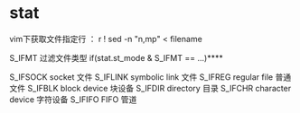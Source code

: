 # stat
vim下获取文件指定行 ： r ! sed -n "n,mp" < filename

S_IFMT  过滤文件类型
if(stat.st_mode & S_IFMT == ...)****

S_IFSOCK   socket 文件
S_IFLINK   symbolic link 文件
S_IFREG    regular file  普通文件
S_IFBLK    block device   块设备
S_IFDIR    directory       目录
S_IFCHR   character device  字符设备
S_IFIFO    FIFO  管道